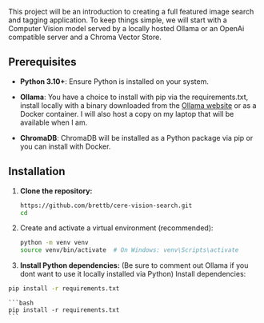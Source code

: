 This project will be an introduction to creating a full featured image search and tagging application. To keep things simple, we will start with a Computer Vision model served by a locally hosted Ollama or an OpenAi compatible server and a Chroma Vector Store.


## Prerequisites

-   **Python 3.10+**: Ensure Python is installed on your system.
-   **Ollama**: You have a choice to install with pip via the requirements.txt, install locally with a binary downloaded from the [Ollama website](https://ollama.com/download) or as a Docker container. I will also host a copy on my laptop that will be available when I am.

-   **ChromaDB**: ChromaDB will be installed as a Python package via pip or you can install with Docker.

## Installation

1. **Clone the repository:**

    ```bash
    https://github.com/brettb/cere-vision-search.git
    cd 
    ```

2. Create and activate a virtual environment (recommended):
   ```bash
   python -m venv venv
   source venv/bin/activate  # On Windows: venv\Scripts\activate
   ```
3.   **Install Python dependencies:** (Be sure to comment out Ollama if you dont want to use it locally installed via Python)
     Install dependencies:
   ```bash
   pip install -r requirements.txt
   ```
   

    ```bash
    pip install -r requirements.txt
    ```

